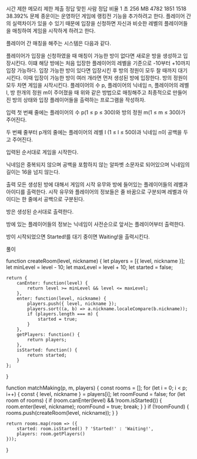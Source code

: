 시간 제한 메모리 제한 제출 정답 맞힌 사람 정답 비율
1 초 256 MB 4782 1851 1518 38.392%
문제
종운이는 운영하던 게임에 랭킹전 기능을 추가하려고 한다. 플레이어 간의 실력차이가 있을 수 있기 때문에 입장을 신청하면 자신과 비슷한 레벨의 플레이어들을 매칭하여 게임을 시작하게 하려고 한다.

플레이어 간 매칭을 해주는 시스템은 다음과 같다.

플레이어가 입장을 신청하였을 때 매칭이 가능한 방이 없다면 새로운 방을 생성하고 입장시킨다. 이떄 해당 방에는 처음 입장한 플레이어의 레벨을 기준으로 -10부터 +10까지 입장 가능하다.
입장 가능한 방이 있다면 입장시킨 후 방의 정원이 모두 찰 때까지 대기시킨다.
이때 입장이 가능한 방이 여러 개라면 먼저 생성된 방에 입장한다.
방의 정원이 모두 차면 게임을 시작시킨다.
플레이어의 수 p, 플레이어의 닉네임 n, 플레이어의 레벨 l, 방 한개의 정원 m이 주어졌을 때 위와 같은 방법으로 매칭해주고 최종적으로 만들어진 방의 상태와 입장 플레이어들을 출력하는 프로그램을 작성하자.

입력
첫 번째 줄에는 플레이어의 수 p(1 ≤ p ≤ 300)와 방의 정원 m(1 ≤ m ≤ 300)가 주어진다.

두 번째 줄부터 p개의 줄에는 플레이어의 레벨 l (1 ≤ l ≤ 500)과 닉네임 n이 공백을 두고 주어진다.

입력된 순서대로 게임을 시작한다.

닉네임은 중복되지 않으며 공백을 포함하지 않는 알파벳 소문자로 되어있으며 닉네임의 길이는 16을 넘지 않는다.

출력
모든 생성된 방에 대해서 게임의 시작 유무와 방에 들어있는 플레이어들의 레벨과 아이디를 출력한다. 시작 유무와 플레이어의 정보들은 줄 바꿈으로 구분되며 레벨과 아이디는 한 줄에서 공백으로 구분된다.

방은 생성된 순서대로 출력한다.

방에 있는 플레이어들의 정보는 닉네임이 사전순으로 앞서는 플레이어부터 출력한다.

방이 시작되었으면 Started!를 대기 중이면 Waiting!을 출력시킨다.

풀이

function createRoom(level, nickname) {
let players = [{ level, nickname }];
let minLevel = level - 10;
let maxLevel = level + 10;
let started = false;

    return {
        canEnter: function(level) {
            return level >= minLevel && level <= maxLevel;
        },
        enter: function(level, nickname) {
            players.push({ level, nickname });
            players.sort((a, b) => a.nickname.localeCompare(b.nickname));
            if (players.length === m) {
                started = true;
            }
        },
        getPlayers: function() {
            return players;
        },
        isStarted: function() {
            return started;
        }
    };

}

function matchMaking(p, m, players) {
const rooms = [];
for (let i = 0; i < p; i++) {
const { level, nickname } = players[i];
let roomFound = false;
for (let room of rooms) {
if (room.canEnter(level) && !room.isStarted()) {
room.enter(level, nickname);
roomFound = true;
break;
}
}
if (!roomFound) {
rooms.push(createRoom(level, nickname));
}
}

    return rooms.map(room => ({
        started: room.isStarted() ? 'Started!' : 'Waiting!',
        players: room.getPlayers()
    }));

}
